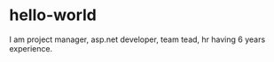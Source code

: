 hello-world
===========

I am project manager, asp.net developer, team tead, hr having 6 years experience.
